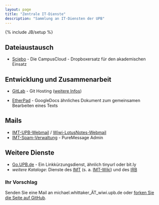 ```yaml
---
layout: page
title: "Zentrale IT-Dienste"
description: "Sammlung an IT-Diensten der UPB"
---
```

{% include JB/setup %}

## Dateiaustausch
* [Sciebo](https://www.sciebo.de/) - Die CampusCloud - Dropboxersatz für den akademischen Einsatz


## Entwicklung und Zusammenarbeit

* [GitLab](https://git.cs.upb.de/) - Git Hosting ([weitere Infos](http://www.cs.uni-paderborn.de/irb/dienste/git-server.html))  

* [EtherPad](http://etherpad.cs.uni-paderborn.de/) - GoogleDocs ähnliches Dokument zum gemeinsamen Bearbeiten eines Texts  

## Mails

* [IMT-UPB-Webmail](https://webmail.upb.de) / [Wiwi-LotusNotes-Webmail](https://pbwi2b.uni-paderborn.de/inotes.nsf)
* [IMT-Spam-Verwaltung](https://quarantine.upb.de) - PureMessage Admin

## Weitere Dienste

* [Go.UPB.de](https://go.uni-paderborn.de/) - Ein Linkkürzungsdienst, ähnlich tinyurl oder bit.ly
* _weitere Kataloge_: Dienste des [IMT](https://imt.uni-paderborn.de/it-dienste/) (s. a. [IMT-Wiki](https://hilfe.uni-paderborn.de/Spezial:Alle_Seiten)) und des [IRB](http://www.cs.uni-paderborn.de/irb/dienste.html)

### Ihr Vorschlag

Senden Sie eine Mail an michael.whittaker_ÄT_wiwi.upb.de oder [forken Sie die Seite auf GitHub](https://github.com/MyUPB/myupb.github.io).
